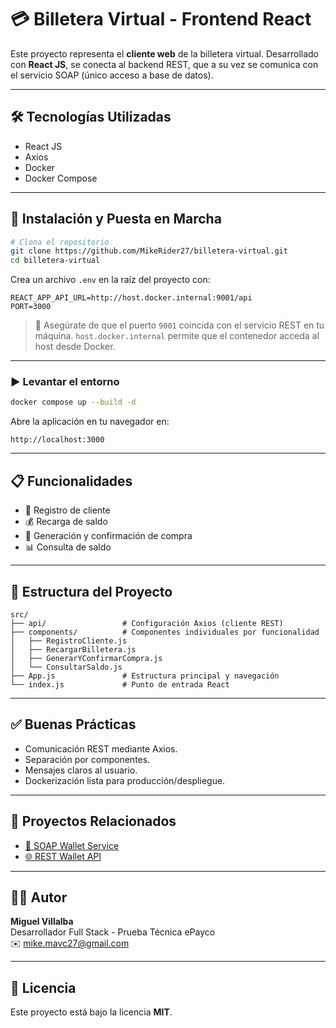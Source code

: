 # 💳 Billetera Virtual - Frontend React

Este proyecto representa el **cliente web** de la billetera virtual. Desarrollado con **React JS**, se conecta al backend REST, que a su vez se comunica con el servicio SOAP (único acceso a base de datos).

---

## 🛠️ Tecnologías Utilizadas

- React JS
- Axios
- Docker
- Docker Compose

---

## 🚀 Instalación y Puesta en Marcha

```bash
# Clona el repositorio
git clone https://github.com/MikeRider27/billetera-virtual.git
cd billetera-virtual
```

Crea un archivo `.env` en la raíz del proyecto con:

```
REACT_APP_API_URL=http://host.docker.internal:9001/api
PORT=3000
```

> 📝 Asegúrate de que el puerto `9001` coincida con el servicio REST en tu máquina.
> `host.docker.internal` permite que el contenedor acceda al host desde Docker.

---

### ▶️ Levantar el entorno

```bash
docker compose up --build -d
```

Abre la aplicación en tu navegador en:

```
http://localhost:3000
```

---

## 📋 Funcionalidades

- 📄 Registro de cliente
- 💰 Recarga de saldo
- 🛒 Generación y confirmación de compra
- 📊 Consulta de saldo

---

## 📁 Estructura del Proyecto

```
src/
├── api/                 # Configuración Axios (cliente REST)
├── components/          # Componentes individuales por funcionalidad
│   ├── RegistroCliente.js
│   ├── RecargarBilletera.js
│   ├── GenerarYConfirmarCompra.js
│   └── ConsultarSaldo.js
├── App.js               # Estructura principal y navegación
└── index.js             # Punto de entrada React
```

---

## ✅ Buenas Prácticas

- Comunicación REST mediante Axios.
- Separación por componentes.
- Mensajes claros al usuario.
- Dockerización lista para producción/despliegue.

---

## 🔗 Proyectos Relacionados

- [🔧 SOAP Wallet Service](https://github.com/MikeRider27/soap-wallet)
- [🌐 REST Wallet API](https://github.com/MikeRider27/rest-wallet)

---

## 👨‍💻 Autor

**Miguel Villalba**  
Desarrollador Full Stack - Prueba Técnica ePayco  
✉️ mike.mavc27@gmail.com

---

## 📄 Licencia

Este proyecto está bajo la licencia **MIT**.